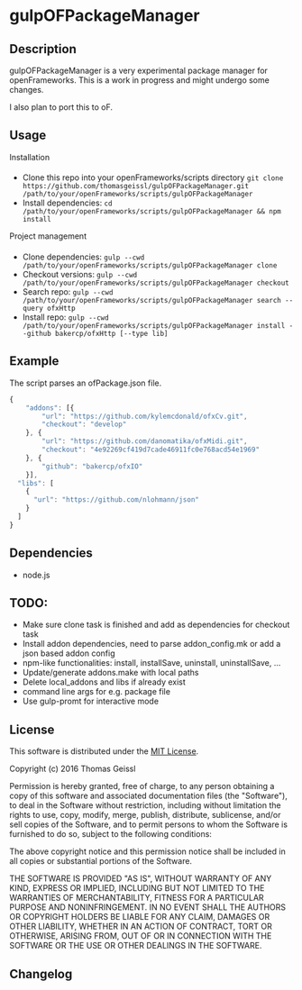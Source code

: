 gulpOFPackageManager
===

Description
---
gulpOFPackageManager is a very experimental package manager for openFrameworks.
This is a work in progress and might undergo some changes.

I also plan to port this to oF.

Usage
---
Installation
####
* Clone this repo into your openFrameworks/scripts directory ```git clone https://github.com/thomasgeissl/gulpOFPackageManager.git /path/to/your/openFrameworks/scripts/gulpOFPackageManager```
* Install dependencies: ```cd /path/to/your/openFrameworks/scripts/gulpOFPackageManager && npm install```

Project management
####
* Clone dependencies: ```gulp --cwd /path/to/your/openFrameworks/scripts/gulpOFPackageManager clone```
* Checkout versions: ```gulp --cwd /path/to/your/openFrameworks/scripts/gulpOFPackageManager checkout```
* Search repo: ```gulp --cwd /path/to/your/openFrameworks/scripts/gulpOFPackageManager search --query ofxHttp```
* Install repo: ```gulp --cwd /path/to/your/openFrameworks/scripts/gulpOFPackageManager install --github bakercp/ofxHttp [--type lib]```

Example
---
The script parses an ofPackage.json file.
```js
{
	"addons": [{
		"url": "https://github.com/kylemcdonald/ofxCv.git",
		"checkout": "develop"
	}, {
		"url": "https://github.com/danomatika/ofxMidi.git",
		"checkout": "4e92269cf419d7cade46911fc0e768acd54e1969"
	}, {
		"github": "bakercp/ofxIO"
	}],
  "libs": [
    {
      "url": "https://github.com/nlohmann/json"
    }
  ]
}
```

Dependencies
---
* node.js

TODO:
---
* Make sure clone task is finished and add as dependencies for checkout task
* Install addon dependencies, need to parse addon_config.mk or add a json based addon config
* npm-like functionalities: install, installSave, uninstall, uninstallSave, ...
* Update/generate addons.make with local paths
* Delete local_addons and libs if already exist
* command line args for e.g. package file
* Use gulp-promt for interactive mode

License
---
This software is distributed under the [MIT License](https://en.wikipedia.org/wiki/MIT_License).

Copyright (c) 2016 Thomas Geissl

Permission is hereby granted, free of charge, to any person obtaining a copy of this software and associated documentation files (the "Software"), to deal in the Software without restriction, including without limitation the rights to use, copy, modify, merge, publish, distribute, sublicense, and/or sell copies of the Software, and to permit persons to whom the Software is furnished to do so, subject to the following conditions:

The above copyright notice and this permission notice shall be included in all copies or substantial portions of the Software.

THE SOFTWARE IS PROVIDED "AS IS", WITHOUT WARRANTY OF ANY KIND, EXPRESS OR IMPLIED, INCLUDING BUT NOT LIMITED TO THE WARRANTIES OF MERCHANTABILITY, FITNESS FOR A PARTICULAR PURPOSE AND NONINFRINGEMENT. IN NO EVENT SHALL THE AUTHORS OR COPYRIGHT HOLDERS BE LIABLE FOR ANY CLAIM, DAMAGES OR OTHER LIABILITY, WHETHER IN AN ACTION OF CONTRACT, TORT OR OTHERWISE, ARISING FROM, OUT OF OR IN CONNECTION WITH THE SOFTWARE OR THE USE OR OTHER DEALINGS IN THE SOFTWARE.

Changelog
---
